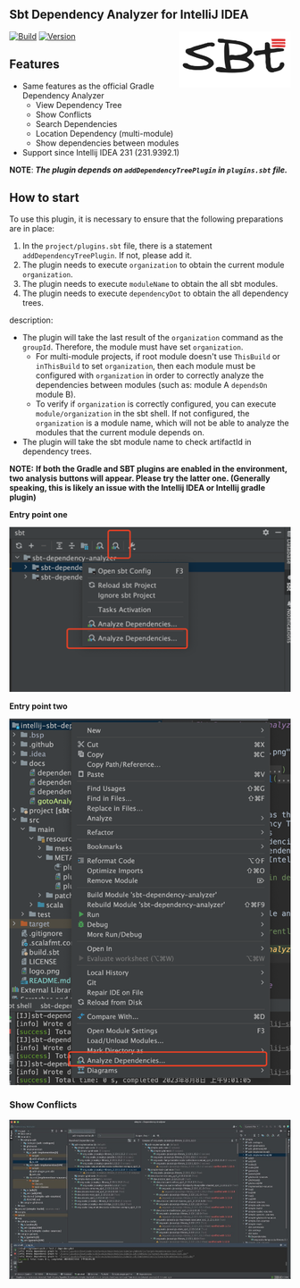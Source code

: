 Sbt Dependency Analyzer for IntelliJ IDEA
---------

<img src="./logo.png" width = "200" height = "100" alt="logo" align="right" />

[![Build](https://github.com/bitlap/intellij-sbt-dependency-analyzer/actions/workflows/ScalaCI.yml/badge.svg)](https://github.com/bitlap/intellij-sbt-dependency-analyzer/actions/workflows/ScalaCI.yml)
[![Version](https://img.shields.io/jetbrains/plugin/v/22427-sbt-dependency-analyzer?label=version)](https://plugins.jetbrains.com/plugin/22427-sbt-dependency-analyzer)

## Features

- Same features as the official Gradle Dependency Analyzer
  - View Dependency Tree
  - Show Conflicts
  - Search Dependencies
  - Location Dependency (multi-module)
  - Show dependencies between modules
- Support since Intellij IDEA 231 (231.9392.1)

**NOTE**: ***The plugin depends on `addDependencyTreePlugin` in `plugins.sbt` file.***

## How to start

To use this plugin, it is necessary to ensure that the following preparations are in place:

1. In the `project/plugins.sbt` file, there is a statement `addDependencyTreePlugin`. If not, please add it.
2. The plugin needs to execute `organization` to obtain the current module `organization`. 
3. The plugin needs to execute `moduleName` to obtain the all sbt modules.
4. The plugin needs to execute `dependencyDot` to obtain the all dependency trees.

description:

- The plugin will take the last result of the `organization` command as the `groupId`. Therefore, the module must have set `organization`.
  - For multi-module projects, if root module doesn't use `ThisBuild` or `inThisBuild` to set `organization`, then each module must be configured with `organization` in order to correctly analyze the dependencies between modules (such as: module A `dependsOn` module B).
  - To verify if `organization` is correctly configured, you can execute `module/organization` in the sbt shell. If not configured, the `organization` is a module name, which will not be able to analyze the modules that the current module depends on.
- The plugin will take the sbt module name to check artifactId in dependency trees. 


**NOTE:** **If both the Gradle and SBT plugins are enabled in the environment, two analysis buttons will appear. Please try the latter one. (Generally speaking, this is likely an issue with the Intellij IDEA or Intellij gradle plugin)**

**Entry point one**

![](./docs/gotoAnalyze1.png)

**Entry point two**

![](./docs/gotoAnalyze2.png)


### Show Conflicts

![](./docs/scalaJSDependencyTree.png)